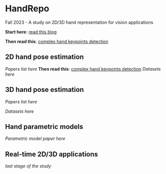 # HandRepo
Fall 2023 - A study on 2D/3D hand representation for vision applications

**Start here**: [read this blog](https://towardsdatascience.com/gentle-introduction-to-2d-hand-pose-estimation-approach-explained-4348d6d79b11)

**Then read this**: [complex hand keypoints detection](https://arxiv.org/pdf/1704.07809)

## 2D hand pose estimation

*Papers list here*
**Then read this**: [complex hand keypoints detection](https://arxiv.org/pdf/1704.07809)
*Datasets here*

## 3D hand pose estimation

*Papers list here*

*Datasets here*

## Hand parametric models

*Parametric model paper here*

## Real-time 2D/3D applications

*last stage of the study*
